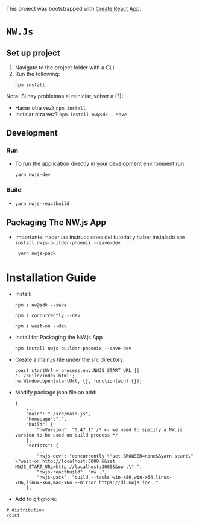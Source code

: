 This project was bootstrapped with [Create React App](https://github.com/facebook/create-react-app).

# `NW.Js`

## Set up project
1. Navigate to the project folder with a CLI
2. Run the following:
   ```
   npm install 
   ```
Nota: Si hay problemas al reiniciar, volver a (?):
- Hacer otra vez? ```npm install```
- Instalar otra vez? ```npm install nw@sdk --save```

## Development
### Run
- To run the application directly in your development environment run:
    ```bash
    yarn nwjs-dev 
    ```

### Build
-
    ```bash
    yarn nwjs-reactbuild
    ```

## Packaging The NW.js App
- Importante, hacer las instrucciones del tutorial y haber instalado ```npm install nwjs-builder-phoenix --save-dev```
    ```bash 
     yarn nwjs-pack
    ```


# Installation Guide

- Install:
  ```
  npm i nw@sdk --save
  ```
  ```
  npm i concurrently --dev
  ```
  ```
  npm i wait-on --dev
  ```
- Install for Packaging the NW.js App
  ```
  npm install nwjs-builder-phoenix --save-dev
  ```
- Create a main.js file under the src directory:

  ```
  const startUrl = process.env.NWJS_START_URL || '../build/index.html';
  nw.Window.open(startUrl, {}, function(win) {});
  ```

- Modify package.json file an add:

  ```
  {
      ...
      "main": "./src/main.js",
      "homepage":".",
      "build": {
          "nwVersion": "0.47.1" /* <- we need to specify a NW.js version to be used on build process */
      },
      "scripts": {
          ...
          "nwjs-dev": "concurrently \"set BROWSER=none&&yarn start\" \"wait-on http://localhost:3000 &&set NWJS_START_URL=http://localhost:3000&&nw .\" ",
          "nwjs-reactbuild": "nw .",
          "nwjs-pack": "build --tasks win-x86,win-x64,linux-x86,linux-x64,mac-x64 --mirror https://dl.nwjs.io/ ."
      },
  ```

- Add to gitignore:

```
# distribution
/dist
```
